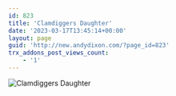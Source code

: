 ```yaml
---
id: 823
title: 'Clamdiggers Daughter'
date: '2023-03-17T13:45:14+00:00'
layout: page
guid: 'http://new.andydixon.com/?page_id=823'
trx_addons_post_views_count:
    - '1'
---
```


![Clamdiggers Daughter](https://i0.wp.com/assets.g8x2.ldn.idrivee2-23.com/posters/Clamdiggers%20Daughter%2001.jpg?w=1200&ssl=1 "Clamdiggers Daughter")